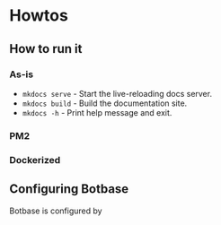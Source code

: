 # Howtos

## How to run it




### As-is

* `mkdocs serve` - Start the live-reloading docs server.
* `mkdocs build` - Build the documentation site.
* `mkdocs -h` - Print help message and exit.

### PM2


### Dockerized




## Configuring Botbase

Botbase is configured by 